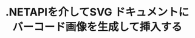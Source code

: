 ---
############################# Static ############################
layout: "auto-gen-gist"
draft: false
path: "ja/assembly/net/barcode/svg/"
otherformats: PDF HTML XPS TIFF MHTML TXT XAML EPUB PS PCL XML OXPS MD EML EMLX MSG 

############################# Head ############################
head_title: ".NETを介してSVG ドキュメントと電子メールでバーコード画像を作成および追加する"
head_description: "GroupDocs.Assembly .NET APIを使用すると、開発者はバーコード画像を動的に生成してドキュメント（PDF DOC、DOCX、RTF、XLSX、CSV、PPTX）および電子メールメッセージ内に簡単に挿入できます。"

############################# Header ############################
title: ".NETAPIを介してSVG ドキュメントにバーコード画像を生成して挿入する"
description: "GroupDocs.Assembly .NETは、C＃およびVB.NET APIを使用して、動的なバーコードイメージの作成、編集、およびSVGドキュメント内での追加を完全にサポートします。"

######################### Download Button #######################
button:
    enable: true

############################# About ############################
about:
    enable: true
    title: "SVGドキュメントでバーコード画像の生成を実行する方法は？"
    content: |
       このページは、ユーザーがC＃、ASP.NET、およびその他の.NET関連アプリケーション内のドキュメントや電子メールメッセージにバーコード画像を動的に生成して挿入する方法を理解し、学ぶのに役立ちます。 GroupDocs.Assembly .NETは非常に強力なAPIであり、外部の依存関係なしに、独自の.NETアプリケーション内で多くの主要なファイル形式のレポートを自動化および生成する機能をユーザーに提供します。 PDF、HTML、Outlook電子メール、Microsoft Office Word、Excelワークシート、PowerPointプレゼンテーション、スライドなど、いくつかの非常に一般的なファイル形式をサポートしています。 いくつかの一般的な線形および2Dバーコードシンボルを完全にサポートします。 また、バーコード画像のサイズ、前面と背面の色、バーコードテキストのフォントと配置、バーコード画像の解像度の設定などを簡単にカスタマイズできます。 また、テンプレートからのカスタムドキュメントの作成や、データベース、XML、JSON、OData、オブジェクトなどのさまざまなソースから取得したデータの作成もサポートしています。 

############################# content ############################
steps:
    enable: true
    block:
    - title_left: ".NETを介したSVG ドキュメントでのバーコードの生成"
      content_left: |
       GroupDocs.Assembly .NETは、SVG ドキュメント内のバーコードの追加と管理を完全にサポートします。 次のC＃.NETコード例は、SVGドキュメント内にバーコードイメージを生成して挿入する方法を示しています。 

      title_right: "SVG でバーコード画像を使用する方法"
      content_right: |
        * [DocumentAssembler](https://apireference.groupdocs.com/assembly/net/groupdocs.assembly/documentassembler) のインスタンスを作成します
        * 次のパラメータを使用して[AssembleDocument](https://apireference.groupdocs.com/assembly/net/groupdocs.assembly.documentassembler/assembledocument/methods/1) メソッドを呼び出します
          * テンプレートドキュメントを読むためにストリーミングします。
          * 結果のドキュメントを書き込むためのストリーム。
          * ドキュメントの読み込みと保存のための追加オプション。
          * データソースオブジェクトに関する情報。

      gisthash: "8576f622912b355ce69966077033dcac"
      gistfile: "generate_barcodes_in_spreadsheets.cs"

    - title_left: ".NET経由でSVG にバーコード画像の解像度を設定"
      content_left: |
       GroupDocs.Assembly .NETは、SVG ドキュメント内のバーコードの追加と管理を完全にサポートします。 数行のコードで簡単にバーコード解像度を設定できます。 次のコードを使用すると、ユーザーは水平および垂直の解像度を300DPIに設定できます。

      title_right: "SVG の強化されたバーコード解像度"
      content_right: |
        * [DocumentAssembler](https://apireference.groupdocs.com/assembly/net/groupdocs.assembly/documentassembler) のインスタンスを作成します 
        * BarcodeSettings.Resolutionメソッドを呼び出して、バーコード画像の解像度を300DPIに設定します。 

      gisthash: "9d8d743bd67b4bce5a4a7f1250deef26"
      gistfile: "set_barcode_image_resolution.cs"
      

    - title_left: "システム要求"
      content_left: |
        GroupDocs.Assembly .NET APIは、すべての主要なプラットフォームとオペレーティングシステムでサポートされています。 完全なシステム要件ガイドについては、[システム要件](https://docs.groupdocs.com/assembly/net/system-requirements/) にアクセスしてください。以下のコードを実行する前に、次の前提条件がインストールされていることを確認してください。 システム：
         * オペレーティングシステム：Microsoft Windows、Linux、MacOS
         * 開発環境：Visual Studio、Xamarin、MonoDevelopなど
         * フレームワーク：.NETフレームワーク、.NET標準、.NETコア、モノラル
         * [NuGet](https://www.nuget.org/packages/GroupDocs.Assembly/) から最新バージョンのGroupDocs.Assembly.NETAPIを入手します。
        
      title_right: "GroupDocs.Assemblyを使用する理由"
      content_right: |
        * ユーザーがテンプレートからカスタムドキュメントを作成できるようにします。
        * ドキュメントの作成と自動化に追加のソフトウェアは必要ありません
        * データソースに基づいて出力ドキュメントを生成する機能
        * レポートにドキュメントコンテンツを動的に挿入する
        * 電子メールの添付ファイルを動的に添付し、レポートにハイパーリンクを挿入します
        * 空の段落の自動削除
        * 複数のデータ形式の完全サポート
        * 動的な電子メールの添付ファイルのサポート

demos:
    enable: true
        

more_formats:
    enable: true


back_to_top:
    enable: true
---